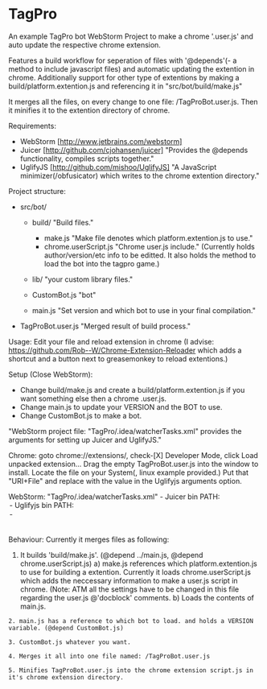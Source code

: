 TagPro
======
An example TagPro bot WebStorm Project to make a chrome '.user.js' and auto update the respective chrome extension. 

Features a build workflow for seperation of files with '@depends'(- a method to include javascript files) and automatic updating the extention in chrome.
Additionally support for other type of extentions by making a build/platform.extention.js and referencing it in "src/bot/build/make.js"

It merges all the files, on every change to one file: /TagProBot.user.js.
Then it minifies it to the extention directory of chrome.

Requirements:
  - WebStorm [http://www.jetbrains.com/webstorm]
  - Juicer [http://github.com/cjohansen/juicer]
    "Provides the @depends functionality, compiles scripts together."
  - UglifyJS [http://github.com/mishoo/UglifyJS]
    "A JavaScript minimizer(/obfusicator) which writes to the chrome extention directory."
  
  
Project structure:
  - src/bot/
    - build/ "Build files."
      - make.js "Make file denotes which platform.extention.js to use."
      - chrome.userScript.js "Chrome user.js include." (Currently holds author/version/etc info to be editted.
                                                        It also holds the method to load the bot into the tagpro game.)
        
    - lib/ "your custom library files."
    - CustomBot.js "bot"
    - main.js "Set version and which bot to use in your final compilation."
  - TagProBot.user.js "Merged result of build process."
  
  
 Usage:
   Edit your file and reload extension in chrome (I advise: https://github.com/Rob--W/Chrome-Extension-Reloader which adds a shortcut and a button next to greasemonkey to reload extentions.)


 Setup (Close WebStorm):
  - Change build/make.js and create a build/platform.extention.js if you want something else then a chrome .user.js.
  - Change main.js to update your VERSION and the BOT to use.
  - Change CustomBot.js to make a bot.
  
   "WebStorm project file: "TagPro/.idea/watcherTasks.xml" provides the arguments for setting up Juicer and UglifyJS."
  
   Chrome: 
    goto chrome://extensions/, check-[X] Developer Mode, 
                               click Load unpacked extension...
    Drag the empty TagProBot.user.js into the window to install.
    Locate the file on your System(, linux example provided.) Put that "URI+File" and replace with the value in the Uglifyjs arguments option.

   WebStorm:
     "TagPro/.idea/watcherTasks.xml"
      - Juicer bin PATH: <option name="program" value="$PROJECT_DIR$/../../.gem/ruby/2.1.0/bin/juicer" />
      - Uglifyjs bin PATH: <option name="program" value="/usr/bin/uglifyjs" />
        -  <option name="arguments" value="TagProBot.user.js --comments all --screw-ie8 true -o /home/xorc/.config/chromium/Default/Extensions/bkicbikhncibkncmhbkgnghlmkenihfp/1.0_0/script.js" /> 
   
 Behaviour:
   Currently it merges files as following:
   1. It builds 'build/make.js'. (@depend ../main.js, @depend chrome.userScript.js)
      a) make.js references which platform.extention.js to use for building a extention. 
        Currently it loads chrome.userScript.js which adds the neccessary information to make a user.js script in chrome.
        (Note: ATM all the settings have to be changed in this file regarding the user.js @'docblock' comments.
      b) Loads the contents of main.js.
        
    2. main.js has a reference to which bot to load. and holds a VERSION variable. (@depend CustomBot.js)
    
    3. CustomBot.js whatever you want.

    4. Merges it all into one file named: /TagProBot.user.js
    
    5. Minifies TagProBot.user.js into the chrome extension script.js in it's chrome extension directory.


